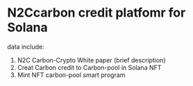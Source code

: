 # N2Ccarbon credit platfomr for Solana
data include:
1) N2C Carbon-Crypto White paper (brief description)
2) Creat Carbon credit to Carbon-pool in Solana NFT 
3) Mint NFT carbon-pool smart program 
